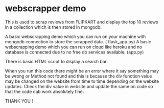 # webscrapper demo

This is used to scrap reviews from FLIPKART and display the top 10 reviews in  a collection which is then stored in mongodb.

A basic webscrapping demo which you can run on your machine with mongodb connection to store the scrapped data. ( flask_app.py)
A basic webscrapping demo which you can run on cloud like heroku and no database is connected due to no free db services available. (app.py)


There is basic HTML script to display a search bar.


When you run this code there might be an error where it say something may be wrong or Method not found and this is because the div function value may be changed on the website from time to time depending on the website updates. Check the div value in website and update the same on code so that the code cab work absolutely fine.


THANK YOU !


